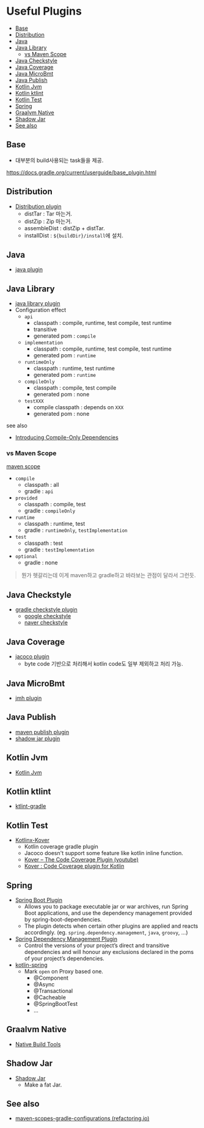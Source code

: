 # Useful Plugins

- [Base](#base)
- [Distribution](#distribution)
- [Java](#java)
- [Java Library](#java-library)
  - [vs Maven Scope](#vs-maven-scope)
- [Java Checkstyle](#java-checkstyle)
- [Java Coverage](#java-coverage)
- [Java MicroBmt](#java-microbmt)
- [Java Publish](#java-publish)
- [Kotlin Jvm](#kotlin-jvm)
- [Kotlin ktlint](#kotlin-ktlint)
- [Kotlin Test](#kotlin-test)
- [Spring](#spring)
- [Graalvm Native](#graalvm-native)
- [Shadow Jar](#shadow-jar)
- [See also](#see-also)

## Base

- 대부분의 build사용되는 task들을 제공.

https://docs.gradle.org/current/userguide/base_plugin.html

## Distribution

- [Distribution plugin](https://docs.gradle.org/current/userguide/distribution_plugin.html)
  - distTar : Tar 마는거.
  - distZip : Zip 마는거.
  - assembleDist : distZip + distTar.
  - installDist : `${buildDir}/install`에 설치.

## Java

- [java plugin](https://docs.gradle.org/current/userguide/java_plugin.html)

## Java Library

- [java library plugin](https://docs.gradle.org/current/userguide/java_library_plugin.html)
- Configuration effect
  - `api`
    - classpath : compile, runtime, test compile, test runtime
    - transitive
    - generated pom : `compile`
  - `implementation`
    - classpath : compile, runtime, test compile, test runtime
    - generated pom : `runtime`
  - `runtimeOnly`
    - classpath : runtime, test runtime
    - generated pom : `runtime`
  - `compileOnly`
    - classpath : compile, test compile
    - generated pom : none
  - `testXXX`
    - compile classpath : depends on `XXX`
    - generated pom : none

see also

- [Introducing Compile-Only Dependencies](https://blog.gradle.org/introducing-compile-only-dependencies)

### vs Maven Scope

[maven scope](https://maven.apache.org/guides/introduction/introduction-to-dependency-mechanism.html#dependency-scope)

- `compile`
  - classpath : all
  - gradle : `api`
- `provided`
  - classpath : compile, test
  - gradle : `compileOnly`
- `runtime`
  - classpath : runtime, test
  - gradle : `runtimeOnly`, `testImplementation`
- `test`
  - classpath : test
  - gradle : `testImplementation`
- `optional`
  - gradle : none

> 뭔가 헷갈리는데 이게 maven하고 gradle하고 바라보는 관점이 달라서 그런듯.

## Java Checkstyle

- [gradle checkstyle plugin](https://docs.gradle.org/current/userguide/checkstyle_plugin.html)
  - [google checkstyle](https://github.com/checkstyle/checkstyle/blob/master/src/main/resources/google_checks.xml)
  - [naver checkstyle](https://github.com/naver/hackday-conventions-java/blob/master/rule-config/naver-checkstyle-rules.xml)

## Java Coverage

- [jacoco plugin](https://docs.gradle.org/current/userguide/jacoco_plugin.html)
  - byte code 기반으로 처리해서 kotlin code도 일부 제외하고 처리 가능.

## Java MicroBmt

- [jmh plugin](https://github.com/melix/jmh-gradle-plugin)

## Java Publish

- [maven publish plugin](https://docs.gradle.org/current/userguide/publishing_maven.html)
- [shadow jar plugin](https://github.com/johnrengelman/shadow)

## Kotlin Jvm

- [Kotlin Jvm](https://kotlinlang.org/docs/gradle.html#targeting-the-jvm)

## Kotlin ktlint

- [ktlint-gradle](https://github.com/JLLeitschuh/ktlint-gradle)

## Kotlin Test

- [Kotlinx-Kover](https://github.com/Kotlin/kotlinx-kover)
  - Kotlin coverage gradle plugin
  - Jacoco doesn't support some feature like kotlin inline function.
  - [Kover – The Code Coverage Plugin (youtube)](https://www.youtube.com/watch?v=jNu5LY9HIbw)
  - [Kover : Code Coverage plugin for Kotlin](https://lengrand.fr/kover-code-coverage-plugin-for-kotlin/)

## Spring

- [Spring Boot Plugin](https://docs.spring.io/spring-boot/docs/current/gradle-plugin/reference/htmlsingle/)
  - Allows you to package executable jar or war archives, run Spring Boot applications, and use the dependency management provided by spring-boot-dependencies.
  - The plugin detects when certain other plugins are applied and reacts accordingly. (eg. `spring.dependency.management`, `java`, `groovy`, ...)
- [Spring Dependency Management Plugin](https://docs.spring.io/dependency-management-plugin/docs/current/reference/html/)
  - Control the versions of your project’s direct and transitive dependencies and will honour any exclusions declared in the poms of your project’s dependencies.
- [kotlin-spring](https://kotlinlang.org/docs/all-open-plugin.html#spring-support)
  - Mark `open` on Proxy based one.
    - @Component
    - @Async
    - @Transactional
    - @Cacheable
    - @SpringBootTest
    - ...

## Graalvm Native

- [Native Build Tools](https://graalvm.github.io/native-build-tools/latest/gradle-plugin.html)

## Shadow Jar

- [Shadow Jar](https://imperceptiblethoughts.com/shadow/introduction)
  - Make a fat Jar.

## See also

- [maven-scopes-gradle-configurations (refactoring.io)](https://reflectoring.io/maven-scopes-gradle-configurations)
